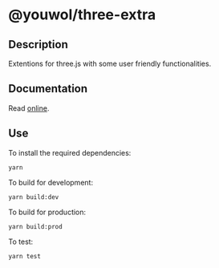 # @youwol/three-extra


## Description
Extentions for three.js with some user friendly functionalities.

## Documentation
Read [online](https://youwol.github.io/three-extra/dist/docs/index.html).

## Use 
To install the required dependencies:
```shell
yarn 
```
To build for development:
```shell
yarn build:dev
```
To build for production:
```shell
yarn build:prod
```

To test:
```shell
yarn test
```


